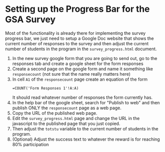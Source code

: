 # Setting up the Progress Bar for the GSA Survey

Most of the functionality is already there for implementing the survey progress bar, we just need to setup a Google Doc website that shows the current number of responses to the survey and then adjust the current number of students in the program in the `survey_progress.html` document.

1) In the new survey google form that you are going to send out, go to the responses tab and create a google sheet for the form responses
2) Create a second page on the google form and name it something like `responsecount` (not sure that the name really matters here)
3) In cell `A1` of the `responsecount` page create an equation of the form
    ```
    =COUNT('Form Responses 1'!A:A)
    ```
    It should read whatever number of responses the form currently has.
4) In the help bar of the google sheet, search for "Publish to web" and then publish ONLY the `responsecount` page as a web page.
5) Copy the URL of the published web page.
6) Edit the `survey_progress.html` page and change the URL in the javascript to the published page that you just copied.
7) Then adjust the `totstu` variable to the current number of students in the program.
8) (Optional) Adjust the success text to whatever the reward is for reaching 80% participation
